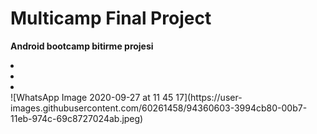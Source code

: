 # Multicamp Final Project
<b>Android bootcamp bitirme projesi</b>
<li></li>
<li></li>
<li></li>
![WhatsApp Image 2020-09-27 at 11 45 17](https://user-images.githubusercontent.com/60261458/94360603-3994cb80-00b7-11eb-974c-69c8727024ab.jpeg)
